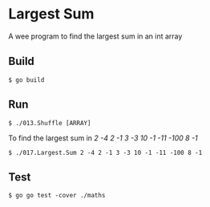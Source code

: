 Largest Sum
===========

A wee program to find the largest sum in an int array

## Build
```
$ go build
```

## Run
```
$ ./013.Shuffle [ARRAY]
```

To find the largest sum in *2 -4 2 -1 3 -3 10 -1 -11 -100 8 -1*

```
$ ./017.Largest.Sum 2 -4 2 -1 3 -3 10 -1 -11 -100 8 -1
```

## Test
```
$ go go test -cover ./maths
```
